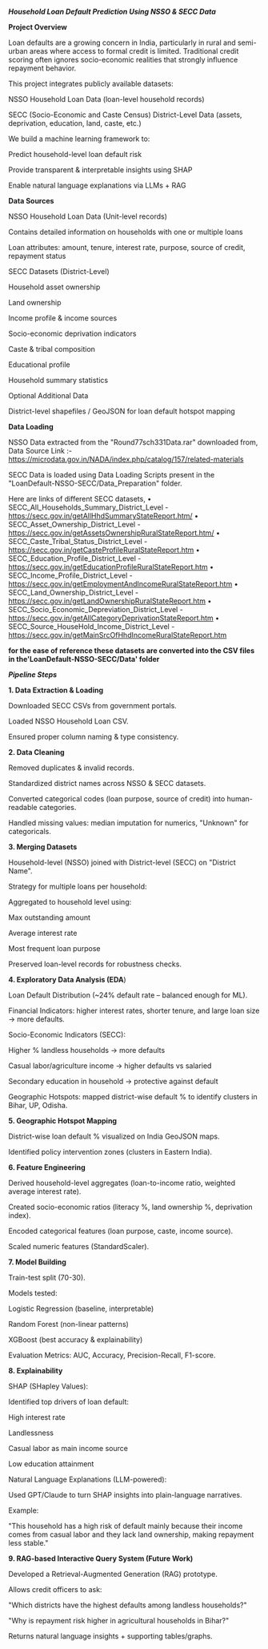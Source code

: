 
***Household Loan Default Prediction Using NSSO & SECC Data***

**Project Overview**

Loan defaults are a growing concern in India, particularly in rural and semi-urban areas where access to formal credit is limited. Traditional credit scoring often ignores socio-economic realities that strongly influence repayment behavior.

This project integrates publicly available datasets:

NSSO Household Loan Data (loan-level household records)

SECC (Socio-Economic and Caste Census) District-Level Data (assets, deprivation, education, land, caste, etc.)

We build a machine learning framework to:

Predict household-level loan default risk

Provide transparent & interpretable insights using SHAP

Enable natural language explanations via LLMs + RAG

**Data Sources**

NSSO Household Loan Data (Unit-level records)

Contains detailed information on households with one or multiple loans

Loan attributes: amount, tenure, interest rate, purpose, source of credit, repayment status

SECC Datasets (District-Level)

Household asset ownership

Land ownership

Income profile & income sources

Socio-economic deprivation indicators

Caste & tribal composition

Educational profile

Household summary statistics

Optional Additional Data

District-level shapefiles / GeoJSON for loan default hotspot mapping

**Data Loading**

NSSO Data extracted from the "Round77sch331Data.rar" downloaded from,
Data Source Link :- https://microdata.gov.in/NADA/index.php/catalog/157/related-materials

SECC Data is loaded using Data Loading Scripts present in the "LoanDefault-NSSO-SECC/Data_Preparation" folder.

Here are links of different SECC datasets,
•	SECC_All_Households_Summary_District_Level - https://secc.gov.in/getAllHhdSummaryStateReport.htm/ 
•	SECC_Asset_Ownership_District_Level - https://secc.gov.in/getAssetsOwnershipRuralStateReport.htm/ 
•	SECC_Caste_Tribal_Status_District_Level - https://secc.gov.in/getCasteProfileRuralStateReport.htm 
•	SECC_Education_Profile_District_Level - https://secc.gov.in/getEducationProfileRuralStateReport.htm 
•	SECC_Income_Profile_District_Level - https://secc.gov.in/getEmploymentAndIncomeRuralStateReport.htm 
•	SECC_Land_Ownership_District_Level - https://secc.gov.in/getLandOwnershipRuralStateReport.htm 
•	SECC_Socio_Economic_Depreviation_District_Level - https://secc.gov.in/getAllCategoryDeprivationStateReport.htm 
•	SECC_Source_HouseHold_Income_District_Level - https://secc.gov.in/getMainSrcOfHhdIncomeRuralStateReport.htm 



**for the ease of reference these datasets are converted into the CSV files in the'LoanDefault-NSSO-SECC/Data' folder**

***Pipeline Steps***

**1. Data Extraction & Loading**

Downloaded SECC CSVs from government portals.

Loaded NSSO Household Loan CSV.

Ensured proper column naming & type consistency.

**2. Data Cleaning**

Removed duplicates & invalid records.

Standardized district names across NSSO & SECC datasets.

Converted categorical codes (loan purpose, source of credit) into human-readable categories.

Handled missing values: median imputation for numerics, "Unknown" for categoricals.

**3. Merging Datasets**

Household-level (NSSO) joined with District-level (SECC) on "District Name".

Strategy for multiple loans per household:

Aggregated to household level using:

Max outstanding amount

Average interest rate

Most frequent loan purpose

Preserved loan-level records for robustness checks.

**4. Exploratory Data Analysis (EDA**)

Loan Default Distribution (~24% default rate – balanced enough for ML).

Financial Indicators: higher interest rates, shorter tenure, and large loan size → more defaults.

Socio-Economic Indicators (SECC):

Higher % landless households → more defaults

Casual labor/agriculture income → higher defaults vs salaried

Secondary education in household → protective against default

Geographic Hotspots: mapped district-wise default % to identify clusters in Bihar, UP, Odisha.

**5. Geographic Hotspot Mapping**

District-wise loan default % visualized on India GeoJSON maps.

Identified policy intervention zones (clusters in Eastern India).

**6. Feature Engineering**

Derived household-level aggregates (loan-to-income ratio, weighted average interest rate).

Created socio-economic ratios (literacy %, land ownership %, deprivation index).

Encoded categorical features (loan purpose, caste, income source).

Scaled numeric features (StandardScaler).

**7. Model Building**

Train-test split (70-30).

Models tested:

Logistic Regression (baseline, interpretable)

Random Forest (non-linear patterns)

XGBoost (best accuracy & explainability)

Evaluation Metrics: AUC, Accuracy, Precision-Recall, F1-score.

**8. Explainability**

SHAP (SHapley Values):

Identified top drivers of loan default:

High interest rate

Landlessness

Casual labor as main income source

Low education attainment

Natural Language Explanations (LLM-powered):

Used GPT/Claude to turn SHAP insights into plain-language narratives.

Example:

"This household has a high risk of default mainly because their income comes from casual labor and they lack land ownership, making repayment less stable."

**9. RAG-based Interactive Query System (Future Work)**

Developed a Retrieval-Augmented Generation (RAG) prototype.

Allows credit officers to ask:

"Which districts have the highest defaults among landless households?"

"Why is repayment risk higher in agricultural households in Bihar?"

Returns natural language insights + supporting tables/graphs.
